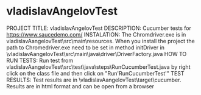 # vladislavAngelovTest
PROJECT TITLE: vladislavAngelovTest 
DESCRIPTION: Cucumber tests for https://www.saucedemo.com/ 
INSTALATION: The Chromdriver.exe is in vladislavAangelovTest\src\main\resources. When you install the project the path to 
Chromedriver.exe need to be set in method initDriver in \vladislavAangelovTest\src\main\java\driver\DriverFactory.java 
HOW TO RUN TESTS: Run test from vladislavAangelovTest\src\test\java\steps\RunCucumberTest.java by right click on the class file and then click on "Run'RunCucumberTest'" 
TEST RESULTS: Test results are in \vladislavAangelovTest\target\cucumber. Results are in html format and can be open from a browser
